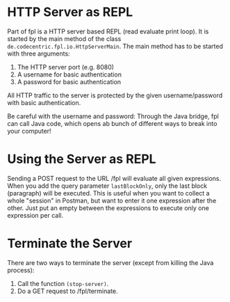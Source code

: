 # HTTP Server as REPL

Part of fpl is a HTTP server based REPL (read evaluate print loop).
It is started by the main method of the class `de.codecentric.fpl.io.HttpServerMain`. 
The main method has to be started with three arguments:

1. The HTTP server port (e.g. 8080)
2. A username for basic authentication
3. A password for basic authentication

All HTTP traffic to the server is protected by the given username/password with basic authentication. 

Be careful with the username and password: Through the Java bridge, fpl can call Java code, which opens
ab bunch of different ways to break into your computer!

# Using the Server as REPL

Sending a POST request to the URL /fpl will evaluate all given expressions. When you add the query parameter
`lastBlockOnly`, only the last block (paragraph) will be executed. This is useful when you want to
collect a whole "session" in Postman, but want to enter it one expression after the other. Just put an
empty between the expressions to execute only one expression per call.

# Terminate the Server

There are two ways to terminate the server (except from killing the Java process):

1. Call the function `(stop-server)`.
2. Do a GET request to /fpl/terminate.

